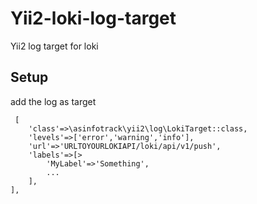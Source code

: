 # Yii2-loki-log-target

Yii2 log target for loki

## Setup

add the log as target
```
 [
    'class'=>\asinfotrack\yii2\log\LokiTarget::class,
    'levels'=>['error','warning','info'],
    'url'=>'URLTOYOURLOKIAPI/loki/api/v1/push',
    'labels'=>[>
        'MyLabel'=>'Something',
        ...
    ],
],
```
